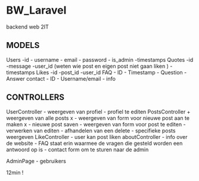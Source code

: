 # BW_Laravel
 backend web 2IT

 MODELS 
 -------
 Users
    -id
    - username 
    - email 
    - password 
    - is_admin 
    -timestamps
Quotes 
    -id
    -message
    -user_id (weten wie post en eigen post niet gaan liken )
    -timestamps
Likes 
    -id 
    -post_id
    -user_id 
FAQ 
    - ID 
    - Timestamp 
    - Question 
    - Answer 
contact 
    - ID 
    - Username/email 
    - info 

CONTROLLERS
----------
UserController
    - weergeven van profiel 
    - profiel te editen 
PostsController
    + weergeven van alle posts x
    - weergeven van form voor nieuwe post aan te maken x
    - nieuwe post saven 
    - weergeven van form voor post te editen 
    - verwerken van editen 
    - afhandelen van een delete 
    - specifieke posts weergeven 
LikeController 
    - user kan post liken 
aboutController 
    - info over de website 
    - FAQ staat erin waarmee de vragen die gesteld worden een antwoord op is 
    - contact form om te sturen naar de admin 


AdminPage 
    - gebruikers 


12min ! 
